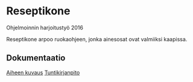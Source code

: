 # Reseptikone
Ohjelmoinnin harjoitustyö 2016

Reseptikone arpoo ruokaohjeen, jonka ainesosat ovat valmiiksi kaapissa.

## Dokumentaatio

[Aiheen kuvaus](dokumentointi/aiheenKuvausJaRakenne.md)
[Tuntikirjanpito](dokumentointi/tuntikirjanpito.md)
